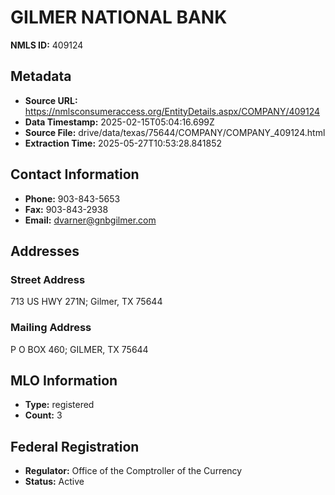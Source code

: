 # GILMER NATIONAL BANK

**NMLS ID:** 409124

## Metadata
- **Source URL:** https://nmlsconsumeraccess.org/EntityDetails.aspx/COMPANY/409124
- **Data Timestamp:** 2025-02-15T05:04:16.699Z
- **Source File:** drive/data/texas/75644/COMPANY/COMPANY_409124.html
- **Extraction Time:** 2025-05-27T10:53:28.841852

## Contact Information
- **Phone:** 903-843-5653
- **Fax:** 903-843-2938
- **Email:** dvarner@gnbgilmer.com

## Addresses
### Street Address
713 US HWY 271N; Gilmer, TX 75644

### Mailing Address
P O BOX 460; GILMER, TX 75644

## MLO Information
- **Type:** registered
- **Count:** 3

## Federal Registration
- **Regulator:** Office of the Comptroller of the Currency
- **Status:** Active
